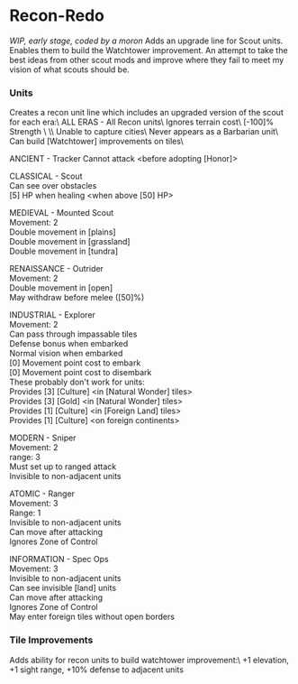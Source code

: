 # Recon-Redo
*WIP, early stage, coded by a moron*
Adds an upgrade line for Scout units. Enables them to build the Watchtower improvement.  An attempt to take the best ideas from other scout mods and improve where they fail to meet my vision of what scouts should be.

<h3>Units</h3>
Creates a recon unit line which includes an upgraded version of the scout for each era:\
ALL ERAS - All Recon units\
Ignores terrain cost\
[-100]% Strength \<vs cities> \<when attacking>\
Unable to capture cities\
Never appears as a Barbarian unit\
Can build [Watchtower] improvements on tiles\

ANCIENT - Tracker
Cannot attack <before adopting [Honor]>


CLASSICAL - Scout\
Can see over obstacles\
[5] HP when healing <when above [50] HP>

MEDIEVAL - Mounted Scout\
Movement: 2\
Double movement in [plains]\
Double movement in [grassland]\
Double movement in [tundra]

RENAISSANCE - Outrider\
Movement: 2\
Double movement in [open]\
May withdraw before melee ([50]%)

INDUSTRIAL - Explorer\
Movement: 2\
Can pass through impassable tiles\
Defense bonus when embarked\
Normal vision when embarked\
[0] Movement point cost to embark\
[0] Movement point cost to disembark\
These probably don't work for units:\
  Provides [3] [Culture] \<in [Natural Wonder] tiles>\
  Provides [3] [Gold] \<in [Natural Wonder] tiles>\
  Provides [1] [Culture] \<in [Foreign Land] tiles>\
  Provides [1] [Culture] \<on foreign continents>


MODERN - Sniper\
Movement: 2\
range: 3\
Must set up to ranged attack\
Invisible to non-adjacent units

ATOMIC - Ranger\
Movement: 3\
Range: 1\
Invisible to non-adjacent units\
Can move after attacking\
Ignores Zone of Control

INFORMATION - Spec Ops\
Movement: 3\
Invisible to non-adjacent units\
Can see invisible [land] units\
Can move after attacking\
Ignores Zone of Control\
May enter foreign tiles without open borders


<h3>Tile Improvements</h3>
Adds ability for recon units to build watchtower improvement:\
+1 elevation, +1 sight range, +10% defense to adjacent units
